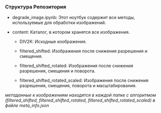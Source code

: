 ### Структура Репозитория
- degrade_image.ipynb: Этот ноутбук содержит все методы, используемые для обработки изображений.

- content: Каталог, в котором хранятся все изображения.

  - DIV2K: Исходные изображения.

  - filtered_shifted: Изображения после снижения разрешения и смещения.

  - filtered_shifted_rotated: Изображения после снижения разрешения, смещения и поворота.

  - filtered_shifted_rotated_scaled: Изображения после снижения разрешения, смещения, поворота и масштабирования.

*метаданные к изображениям находятся в каждой папке с алгоритмом (filtered_shifted, filtered_shifted_rotated, filtered_shifted_rotated_scaled) в файле meta_info.json*